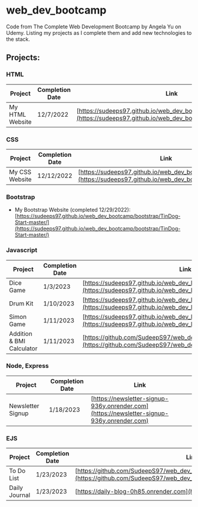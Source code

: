 # web_dev_bootcamp
Code from The Complete Web Development Bootcamp by Angela Yu on Udemy.
Listing my projects as I complete them and add new technologies to the stack.


## Projects:
### HTML
| Project | Completion Date | Link |
|---|---|---|
| My HTML Website | 12/7/2022 | [https://sudeeps97.github.io/web_dev_bootcamp/my_html_website/](https://sudeeps97.github.io/web_dev_bootcamp/my_html_website/) |
### CSS
| Project | Completion Date | Link |
|---|---|---|
| My CSS Website | 12/12/2022 | [https://sudeeps97.github.io/web_dev_bootcamp/my_css_site/](https://sudeeps97.github.io/web_dev_bootcamp/my_css_site/) |
### Bootstrap
- My Bootstrap Website (completed 12/29/2022): [https://sudeeps97.github.io/web_dev_bootcamp/bootstrap/TinDog-Start-master/](https://sudeeps97.github.io/web_dev_bootcamp/bootstrap/TinDog-Start-master/)
### Javascript
| Project | Completion Date | Link |
|---|---|---|
| Dice Game | 1/3/2023 | [https://sudeeps97.github.io/web_dev_bootcamp/dice_game/](https://sudeeps97.github.io/web_dev_bootcamp/dice_game/) |
| Drum Kit | 1/10/2023 | [https://sudeeps97.github.io/web_dev_bootcamp/drum_kit/](https://sudeeps97.github.io/web_dev_bootcamp/drum_kit/) |
| Simon Game | 1/11/2023 | [https://sudeeps97.github.io/web_dev_bootcamp/simon_game/](https://sudeeps97.github.io/web_dev_bootcamp/simon_game/) |
| Addition & BMI Calculator | 1/11/2023 | [https://github.com/SudeepS97/web_dev_bootcamp/tree/main/calculator](https://github.com/SudeepS97/web_dev_bootcamp/tree/main/calculator) |
### Node, Express
| Project | Completion Date | Link |
|---|---|---|
| Newsletter Signup | 1/18/2023 | [https://newsletter-signup-936y.onrender.com](https://newsletter-signup-936y.onrender.com) |
### EJS
| Project | Completion Date | Link |
|---|---|---|
| To Do List | 1/23/2023 | [https://github.com/SudeepS97/web_dev_bootcamp/tree/main/_testing/todolist_v1/](https://github.com/SudeepS97/web_dev_bootcamp/tree/main/_testing/todolist_v1/) |
| Daily Journal | 1/23/2023 | [https://daily-blog-0h85.onrender.com](https://daily-blog-0h85.onrender.com) |
